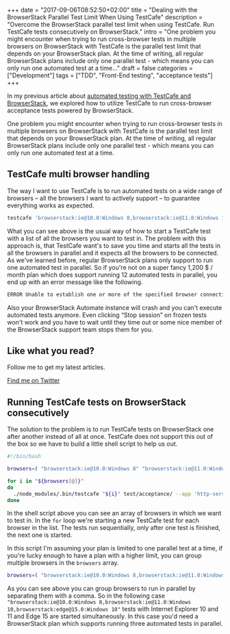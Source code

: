 +++
date = "2017-09-06T08:52:50+02:00"
title = "Dealing with the BrowserStack Parallel Test Limit When Using TestCafe"
description = "Overcome the BrowserStack parallel test limit when using TestCafe. Run TestCafe tests consecutively on BrowserStack."
intro = "One problem you might encounter when trying to run cross-browser tests in multiple browsers on BrowserStack with TestCafe is the parallel test limit that depends on your BrowserStack plan. At the time of writing, all regular BrowserStack plans include only one parallel test - which means you can only run one automated test at a time..."
draft = false
categories = ["Development"]
tags = ["TDD", "Front-End testing", "acceptance tests"]
+++

In my previous article about [automated testing with TestCafe and BrowserStack](/blog/front-end-testing-cross-browser-acceptance-tests-with-testcafe-browserstack-and-npm-scripts/), we explored how to utilize TestCafe to run cross-browser acceptance tests powered by BrowserStack.

One problem you might encounter when trying to run cross-browser tests in multiple browsers on BrowserStack with TestCafe is the parallel test limit that depends on your BrowserStack plan. At the time of writing, all regular BrowserStack plans include only one parallel test - which means you can only run one automated test at a time.

## TestCafe multi browser handling

The way I want to use TestCafe is to run automated tests on a wide range of browsers – all the browsers I want to actively support – to guarantee everything works as expected.

```bash
testcafe 'browserstack:ie@10.0:Windows 8,browserstack:ie@11.0:Windows 10,browserstack:edge@15.0:Windows 10,browserstack:edge@14.0:Windows 10,browserstack:firefox@54.0:Windows 10,browserstack:firefox@55.0:Windows 10,browserstack:chrome@59.0:Windows 10,browserstack:chrome@60.0:Windows 10,browserstack:opera@46.0:Windows 10,browserstack:opera@47.0:Windows 10,browserstack:safari@9.1:OS X El Capitan,browserstack:safari@10.1:OS X Sierra' test/acceptance/ --app 'http-server demo/ -p 1337 -s'
```

What you can see above is the usual way of how to start a TestCafe test with a list of all the browsers you want to test in. The problem with this approach is, that TestCafe want's to save you time and starts all the tests in all the browsers in parallel and it expects all the browsers to be connected. As we've learned before, regular BrowserStack plans only support to run one automated test in parallel. So if you're not on a super fancy 1,200 $ / month plan which does support running 12 automated tests in parallel, you end up with an error message like the following.

```bash
ERROR Unable to establish one or more of the specified browser connections. This can be caused by network issues or remote device failure.
```

Also your BrowserStack Automate instance will crash and you can't execute automated tests anymore. Even clicking “Stop session” on frozen tests won't work and you have to wait until they time out or some nice member of the BrowserStack support team stops them for you.

<div class="c-content__broad">
  <div class="c-twitter-teaser">
    <div class="c-twitter-teaser__content">
      <h2 class="c-twitter-teaser__headline">Like what you read?</h2>
      <p class="c-twitter-teaser__body">
        Follow me to get my latest articles.
      </p>
      <a class="c-button c-button--outline c-twitter-teaser__button" rel="nofollow" href="https://twitter.com/maoberlehner" data-event-category="link" data-event-action="click: contact" data-event-label="Twitter (article content)">
        Find me on Twitter
      </a>
    </div>
  </div>
</div>

## Running TestCafe tests on BrowserStack consecutively

The solution to the problem is to run TestCafe tests on BrowserStack one after another instead of all at once. TestCafe does not support this out of the box so we have to build a little shell script to help us out.

```bash
#!/bin/bash

browsers=( "browserstack:ie@10.0:Windows 8" "browserstack:ie@11.0:Windows 10" "browserstack:edge@15.0:Windows 10" "browserstack:edge@14.0:Windows 10" "browserstack:firefox@54.0:Windows 10" "browserstack:firefox@55.0:Windows 10" "browserstack:chrome@59.0:Windows 10" "browserstack:chrome@60.0:Windows 10" "browserstack:opera@46.0:Windows 10" "browserstack:opera@47.0:Windows 10" "browserstack:safari@9.1:OS X El Capitan" "browserstack:safari@10.1:OS X Sierra" )

for i in "${browsers[@]}"
do
  ./node_modules/.bin/testcafe "${i}" test/acceptance/ --app 'http-server demo/ -p 1337 -s'
done
```

In the shell script above you can see an array of browsers in which we want to test in. In the `for` loop we're starting a new TestCafe test for each browser in the list. The tests run sequentially, only after one test is finished, the next one is started.

In this script I'm assuming your plan is limited to one parallel test at a time, if you're lucky enough to have a plan with a higher limit, you can group multiple browsers in the `browsers` array.

```bash
browsers=( "browserstack:ie@10.0:Windows 8,browserstack:ie@11.0:Windows 10,browserstack:edge@15.0:Windows 10" "browserstack:edge@14.0:Windows 10,browserstack:firefox@54.0:Windows 10,browserstack:firefox@55.0:Windows 10" "browserstack:chrome@59.0:Windows 10,browserstack:chrome@60.0:Windows 10,browserstack:opera@46.0:Windows 10" "browserstack:opera@47.0:Windows 10,browserstack:safari@9.1:OS X El Capitan,browserstack:safari@10.1:OS X Sierra" )
```

As you can see above you can group browsers to run in parallel by separating them with a comma. So in the following case `"browserstack:ie@10.0:Windows 8,browserstack:ie@11.0:Windows 10,browserstack:edge@15.0:Windows 10"` tests with Internet Explorer 10 and 11 and Edge 15 are started simultaneously. In this case you'd need a BrowserStack plan which supports running three automated tests in parallel.
